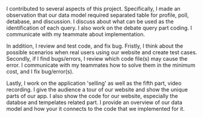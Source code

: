 I contributed to several aspects of this project. Specifically, I made an observation that our data model required separated table for profile, poll, detabase, and discussion. I discuss about what can be used as the identification of each query. I also work on the debate query part coding. I communicate with my teammate about implementation. 

In addition, I review and test code, and fix bug. Fristly, I think about the possible scenarios when real users using our website and create test cases. Secondly, if I find bugs/errors, I review which code file(s) may cause the error. I communicate with my teammates how to solve them in the minimum cost, and I fix bug/error(s).


Lastly, I work on the application 'selling' as well as the fifth part, video recording. I give the audience a tour of our website and show the unique parts of our app. I also show the code for our website, especially the databse and tempelates related part. I provide an overview of our data model and how your it connects to the code that we implemented for it.